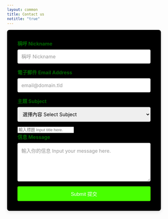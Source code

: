 ```yaml
---
layout: common
title: Contact us
notitle: "true"
---
```

<style>
  /* General form styling */
  #fs-frm {
    max-width: 600px;
    margin: 0 auto;
    padding: 2rem;
    background-color: #000000;
    border-radius: 8px;
    box-shadow: 0 4px 12px rgba(0, 0, 0, 0.1);
  }

  #fs-frm fieldset {
    border: none;
    padding: 0;
  }

  #fs-frm label {
    font-weight: bold;
    font-size: 1rem;
    margin-bottom: 0.5rem;
    display: block;
    color: #006400; /* Dark green for readability in dark mode */
  }

  #fs-frm input[type="text"],
  #fs-frm input[type="email"],
  #fs-frm select,
  #fs-frm textarea {
    width: 100%;
    padding: 0.75rem;
    margin-bottom: 1rem;
    border: 1px solid #ccc;
    border-radius: 4px;
    font-size: 1rem;
    font-family: inherit;
  }

  #fs-frm input:focus,
  #fs-frm select:focus,
  #fs-frm textarea:focus {
    outline: none;
    border-color: #48ff00; /* Highlight on focus */
    box-shadow: 0 0 5px rgba(72, 255, 0, 0.5);
  }

  #fs-frm input[type="submit"],
  #fs-frm input.button {
    background-color: #48ff00;
    color: white;
    padding: 0.75rem 1.5rem;
    border: none;
    border-radius: 4px;
    font-size: 1rem;
    cursor: pointer;
    transition: background-color 0.3s ease;
    display: block;
    width: 100%;
    text-align: center;
  }

  #fs-frm input[type="submit"]:hover,
  #fs-frm input.button:hover {
    background-color: #3ac600;
  }

  #fs-frm input[type="text"]::placeholder,
  #fs-frm input[type="email"]::placeholder,
  #fs-frm textarea::placeholder {
    color: #999;
  }

  /* Additional hidden input styling */
  #fs-frm input[name="_gotcha"] {
    display: none;
  }

  /* Responsive form adjustments */
  @media (max-width: 600px) {
    #fs-frm {
      padding: 1.5rem;
    }
  }
</style>

<form id="fs-frm" name="contact-form" accept-charset="utf-8" action="https://formspree.io/f/manwrglz" method="post">
  <fieldset id="fs-frm-inputs">
    <label for="full-name">稱呼 Nickname</label>
    <input type="text" name="name" id="full-name" placeholder="稱呼 Nickname" required="">
    <label for="email-address">電子郵件 Email Address</label>
    <input type="email" name="_replyto" id="email-address" placeholder="email@domain.tld" required="">
    <label for="subject">主題 Subject</label>
    <select name="subject" id="subject" required="">
      <option value="" selected="" disabled="">選擇內容 Select Subject</option>
      <option value="Service enquiry">服務查詢 Service Enquiry</option>
      <option value="Other enquiry">其他查詢 Other Enquiry</option>
    </select>
    <input type="block" name="_subject" id="email-subject" placeholder="輸入標題 Input title here." required="">
    <label for="message">信息 Message</label>
    <textarea rows="5" name="message" id="message" placeholder="輸入你的信息 Input your message here." required=""></textarea>
    <input type="hidden" name="_next" value="/docs/contact-us-thanks">
    <input type="text" name="_gotcha" style="display:none">
    <input class="button" value="Submit 提交" type="Submit">
  </fieldset>
</form>


